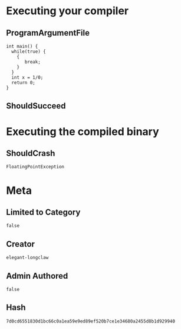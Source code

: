 # Executing your compiler

## ProgramArgumentFile

```
int main() {
  while(true) {
    {
       break; 
    }
  }
  int x = 1/0;
  return 0;
}
```

## ShouldSucceed

# Executing the compiled binary

## ShouldCrash

```
FloatingPointException
```

# Meta

## Limited to Category

```
false
```

## Creator

```
elegant-longclaw
```

## Admin Authored

```
false
```

## Hash

```
7d0cd6551830d1bc66c0a1ea59e9ed89ef520b7ce1e34680a2455d8b1d929940
```
